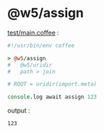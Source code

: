 [‼️]: ✏️README.mdt

# @w5/assign

[test/main.coffee](./test/main.coffee) :

```coffee
#!/usr/bin/env coffee

> @w5/assign
#   @w5/uridir
#   path > join

# ROOT = uridir(import.meta)

console.log await assign 123
```

output :

```
123
```
